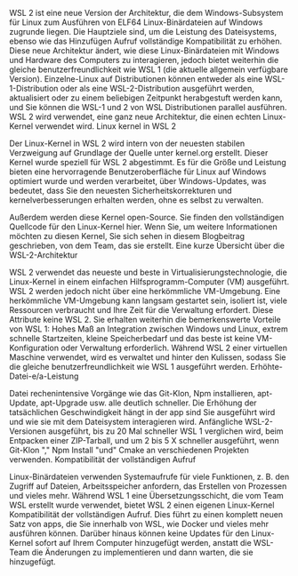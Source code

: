 WSL 2 ist eine neue Version der Architektur, die dem Windows-Subsystem für Linux zum Ausführen von ELF64 Linux-Binärdateien auf Windows zugrunde liegen. Die Hauptziele sind, um die Leistung des Dateisystems, ebenso wie das Hinzufügen Aufruf vollständige Kompatibilität zu erhöhen. Diese neue Architektur ändert, wie diese Linux-Binärdateien mit Windows und Hardware des Computers zu interagieren, jedoch bietet weiterhin die gleiche benutzerfreundlichkeit wie WSL 1 (die aktuelle allgemein verfügbare Version). Einzelne-Linux auf Distributionen können entweder als eine WSL-1-Distribution oder als eine WSL-2-Distribution ausgeführt werden, aktualisiert oder zu einem beliebigen Zeitpunkt herabgestuft werden kann, und Sie können die WSL-1 und 2 von WSL Distributionen parallel ausführen. WSL 2 wird verwendet, eine ganz neue Architektur, die einen echten Linux-Kernel verwendet wird.
Linux kernel in WSL 2

Der Linux-Kernel in WSL 2 wird intern von der neuesten stabilen Verzweigung auf Grundlage der Quelle unter kernel.org erstellt. Dieser Kernel wurde speziell für WSL 2 abgestimmt. Es für die Größe und Leistung bieten eine hervorragende Benutzeroberfläche für Linux auf Windows optimiert wurde und werden verarbeitet, über Windows-Updates, was bedeutet, dass Sie den neuesten Sicherheitskorrekturen und kernelverbesserungen erhalten werden, ohne es selbst zu verwalten.

Außerdem werden diese Kernel open-Source. Sie finden den vollständigen Quellcode für den Linux-Kernel hier. Wenn Sie, um weitere Informationen möchten zu diesen Kernel, Sie sich sehen in diesem Blogbeitrag geschrieben, von dem Team, das sie erstellt.
Eine kurze Übersicht über die WSL-2-Architektur

WSL 2 verwendet das neueste und beste in Virtualisierungstechnologie, die Linux-Kernel in einem einfachen Hilfsprogramm-Computer (VM) ausgeführt. WSL 2 werden jedoch nicht über eine herkömmliche VM-Umgebung. Eine herkömmliche VM-Umgebung kann langsam gestartet sein, isoliert ist, viele Ressourcen verbraucht und Ihre Zeit für die Verwaltung erfordert. Diese Attribute keine WSL 2. Sie erhalten weiterhin die bemerkenswerte Vorteile von WSL 1: Hohes Maß an Integration zwischen Windows und Linux, extrem schnelle Startzeiten, kleine Speicherbedarf und das beste ist keine VM-Konfiguration oder Verwaltung erforderlich. Während WSL 2 einer virtuellen Maschine verwendet, wird es verwaltet und hinter den Kulissen, sodass Sie die gleiche benutzerfreundlichkeit wie WSL 1 ausgeführt werden.
Erhöhte-Datei-e/a-Leistung

Datei rechenintensive Vorgänge wie das Git-Klon, Npm installieren, apt-Update, apt-Upgrade usw. alle deutlich schneller. Die Erhöhung der tatsächlichen Geschwindigkeit hängt in der app sind Sie ausgeführt wird und wie sie mit dem Dateisystem interagieren wird. Anfängliche WSL-2-Versionen ausgeführt, bis zu 20 Mal schneller WSL 1 verglichen wird, beim Entpacken einer ZIP-Tarball, und um 2 bis 5 X schneller ausgeführt, wenn Git-Klon "," Npm Install "und" Cmake an verschiedenen Projekten verwenden.
Kompatibilität der vollständigen Aufruf

Linux-Binärdateien verwenden Systemaufrufe für viele Funktionen, z. B. den Zugriff auf Dateien, Arbeitsspeicher anfordern, das Erstellen von Prozessen und vieles mehr. Während WSL 1 eine Übersetzungsschicht, die vom Team WSL erstellt wurde verwendet, bietet WSL 2 einen eigenen Linux-Kernel Kompatibilität der vollständigen Aufruf. Dies führt zu einen komplett neuen Satz von apps, die Sie innerhalb von WSL, wie Docker und vieles mehr ausführen können. Darüber hinaus können keine Updates für den Linux-Kernel sofort auf Ihrem Computer hinzugefügt werden, anstatt die WSL-Team die Änderungen zu implementieren und dann warten, die sie hinzugefügt.
